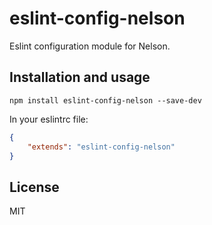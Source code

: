 # eslint-config-nelson

Eslint configuration module for Nelson.

## Installation and usage

`npm install eslint-config-nelson --save-dev`

In your eslintrc file:
```json
{
    "extends": "eslint-config-nelson"
}
```

## License

MIT
